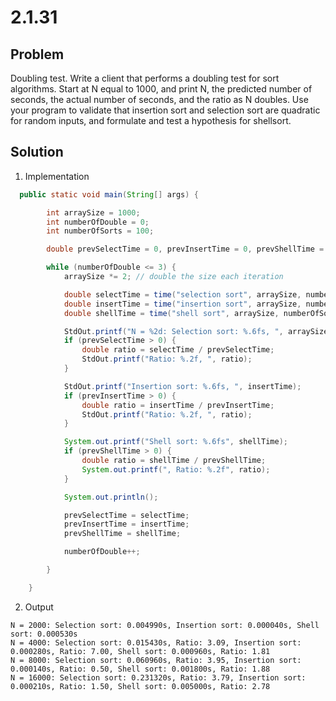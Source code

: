 # 2.1.31

## Problem

Doubling test. Write a client that performs a doubling test for sort algorithms. Start at N equal to 1000, and print N, the predicted number of seconds, the actual number of seconds, and the ratio as N doubles. Use your program to validate that insertion sort and selection sort are quadratic for random inputs, and formulate and test a hypothesis for shellsort.

## Solution

1. Implementation

```java
  public static void main(String[] args) {

        int arraySize = 1000;
        int numberOfDouble = 0;
        int numberOfSorts = 100;

        double prevSelectTime = 0, prevInsertTime = 0, prevShellTime = 0;

        while (numberOfDouble <= 3) {
            arraySize *= 2; // double the size each iteration

            double selectTime = time("selection sort", arraySize, numberOfSorts);
            double insertTime = time("insertion sort", arraySize, numberOfSorts);
            double shellTime = time("shell sort", arraySize, numberOfSorts);

            StdOut.printf("N = %2d: Selection sort: %.6fs, ", arraySize, selectTime);
            if (prevSelectTime > 0) {
                double ratio = selectTime / prevSelectTime;
                StdOut.printf("Ratio: %.2f, ", ratio);
            }

            StdOut.printf("Insertion sort: %.6fs, ", insertTime);
            if (prevInsertTime > 0) {
                double ratio = insertTime / prevInsertTime;
                StdOut.printf("Ratio: %.2f, ", ratio);
            }

            System.out.printf("Shell sort: %.6fs", shellTime);
            if (prevShellTime > 0) {
                double ratio = shellTime / prevShellTime;
                System.out.printf(", Ratio: %.2f", ratio);
            }

            System.out.println();

            prevSelectTime = selectTime;
            prevInsertTime = insertTime;
            prevShellTime = shellTime;

            numberOfDouble++;

        }

    }
```

2. Output

```
N = 2000: Selection sort: 0.004990s, Insertion sort: 0.000040s, Shell sort: 0.000530s
N = 4000: Selection sort: 0.015430s, Ratio: 3.09, Insertion sort: 0.000280s, Ratio: 7.00, Shell sort: 0.000960s, Ratio: 1.81
N = 8000: Selection sort: 0.060960s, Ratio: 3.95, Insertion sort: 0.000140s, Ratio: 0.50, Shell sort: 0.001800s, Ratio: 1.88
N = 16000: Selection sort: 0.231320s, Ratio: 3.79, Insertion sort: 0.000210s, Ratio: 1.50, Shell sort: 0.005000s, Ratio: 2.78
```
